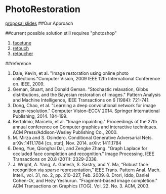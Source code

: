 # PhotoRestoration
[proposal slides](https://docs.google.com/presentation/d/14VL0wPYdZIuOWYzobaYvf3Y_LnnijEuD2tCy4h8utjw/edit?usp=sharing)
##Our Approach

##current possible solution still requires "photoshop"
1. [facetune](http://www.facetuneapp.com/)
2. [retouch](http://www.colorpilot.com/retouch.html)
3. [retoucher](http://akvis.com/en/retoucher/index.php)

##reference
<!--1. [Scene Completion Using Millions of Photographs. James Hays, Alexei A. Efros. ACM Transactions on Graphics (SIGGRAPH 2007). August 2007, vol. 26, No. 3.](http://graphics.cs.cmu.edu/projects/scene-completion/)-->
<!--2. [Sketch2Photo: Internet Image Montage. ACM SIGGRAPH ASIA 2009, ACM Transactions on Graphics. Tao Chen, Ming-Ming Cheng, Ping Tan, Ariel Shamir, Shi-Min Hu.](http://cg.cs.tsinghua.edu.cn/montage/main.htm)-->
<!--3. [Supervised Learning of Semantics-Preserving Hashing via Deep Neural Networks for Large-Scale Image Search Huei-Fang Yang, Kevin Lin, Chu-Song Chen arXiv preprint arXiv:1507.00101](http://arxiv.org/abs/1507.00101)-->
<!--4. ["Generative Adversarial Networks." Ian J. Goodfellow, Jean Pouget-Abadie, Mehdi Mirza, Bing Xu, David Warde-Farley, Sherjil Ozair, Aaron Courville, Yoshua Bengio. ArXiv 2014.](http://arxiv.org/abs/1406.2661)-->
1. Dale, Kevin, et al. "Image restoration using online photo collections."Computer Vision, 2009 IEEE 12th International Conference on. IEEE, 2009.
2. Geman, Stuart, and Donald Geman. "Stochastic relaxation, Gibbs distributions, and the Bayesian restoration of images." Pattern Analysis and Machine Intelligence, IEEE Transactions on 6 (1984): 721-741.
3. Dong, Chao, et al. "Learning a deep convolutional network for image super-resolution." Computer Vision–ECCV 2014. Springer International Publishing, 2014. 184-199.
4. Bertalmio, Marcelo, et al. "Image inpainting." Proceedings of the 27th annual conference on Computer graphics and interactive techniques. ACM Press/Addison-Wesley Publishing Co., 2000.
5.  M. Mirza and S. Osindero. Conditional Generative Adversarial Nets. arXiv:1411.1784 [cs, stat], Nov. 2014. arXiv: 1411.1784 
6.  Deng, Yue, Qionghai Dai, and Zengke Zhang. "Graph Laplace for occluded face completion and recognition." Image Processing, IEEE Transactions on 20.8 (2011): 2329-2338.
7.  J. Wright, A. Yang, A. Ganesh, S. Sastry, and Y. Ma, “Robust face recognition via sparse representation,” IEEE Trans. Pattern Anal. Mach. Intell., vol. 31, no. 2, pp. 210–227, Feb. 2009.  							8.  Drori, Iddo, Daniel Cohen-Or, and Hezy Yeshurun. "Fragment-based image completion." ACM Transactions on Graphics (TOG). Vol. 22. No. 3. ACM, 2003.
				
			
		


